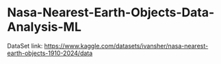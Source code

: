 # Nasa-Nearest-Earth-Objects-Data-Analysis-ML
DataSet link: https://www.kaggle.com/datasets/ivansher/nasa-nearest-earth-objects-1910-2024/data
